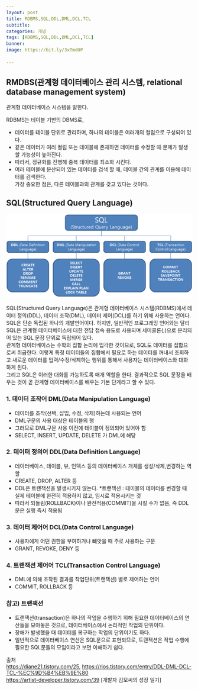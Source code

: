 ```yaml
---
layout: post
title: RDBMS,SQL,DDL,DML,DCL,TCL
subtitle: 
categories: 개념
tags: [RDBMS,SQL,DDL,DML,DCL,TCL]
banner:
image: https://bit.ly/3xTmdUP

---
```



## RMDBS(관계형 데이터베이스 관리 시스템, relational database management system)

관계형 데이터베이스 시스템을 말한다. 

RDBMS는 테이블 기반의 DBMS로,

* 데이터를 테이블 단위로 관리하며, 하나의 테이블은 여러개의 컬럼으로 구성되어 있다.
* 같은 데이터가 여러 컬럼 또는 테이블에 존재하면 데이터를 수정할 때 문제가 발생할 가능성이 높아진다.
* 따라서, 정규화를 진행해 중복 테이터를 최소화 시킨다.
* 여러 테이블에 분산되어 있는 데이터를 검색 할 때, 데이블 간의 관계를 이용해 데이터를 검색한다.   
가장 중요한 점은, 다른 테이블과의 관계를 갖고 있다는 것이다.

## SQL(Structured Query Language)

<img src="/assets/images/img/2022_04_27/sql.png">

SQL(Structured Query Language)은 관계형 데이터베이스 시스템(RDBMS)에서 데이터 정의(DDL), 데이터 조작(DML), 데이터 제어(DCL)를 하기 위해 사용하는 언어다.  
SQL은 단순 독립된 하나의 개발언어이다.
하지만, 일반적인 프로그래밍 언어와는 달리 SQL은 관계형 데이터베이스에 대한 전담 접속 용도로 사용되며 세미콜론(;)으로 분리되어 있는 SQL 문장 단위로 독립되어 있다.  
관계형 데이터베이스는 수학의 집합 논리에 입각한 것이므로, SQL도 데이터를 집합으로써 취급한다.
이렇게 특정 데이터들의 집합에서 필요로 하는 데이터를 꺼내서 조회하고 새로운 데이터를 입력/수정/삭제하는 행위를 통해서 사용자는 데이터베이스와 대화하게 된다.  
그리고 SQL은 이러한 대화를 가능하도록 매개 역할을 한다. 결과적으로 SQL 문장을 배우는 것이 곧 관계형 데이터베이스를 배우는 기본 단계라고 할 수 있다.

### 1. 데이터 조작어 DML(Data Manipulation Language)
* 데이터를 조작(선택, 삽입, 수정, 삭제)하는데 사용되는 언어
* DML구문의 사용 대상은 테이블의 행
* 그러므로 DML구문 사용 이전에 테이블이 정의되어 있어야 함
* SELECT, INSERT, UPDATE, DELETE 가 DML에 해당

### 2. 데이터 정의어 DDL(Data Definition Language)
* 데이터베이스, 테이블, 뷰, 인덱스 등의 데이터베이스 개체를 생성/삭제,변경하는 역할
* CREATE, DROP, ALTER 등
* DDL은 트랜잭션을 발생시키지 않는다.
    *트랜잭션 : 테이블의 데이터를 변경할 때 실제 테이블에 완전히 적용하지 않고, 임시로 적용시키는 것
* 따라서 되돌림(ROLLBACK)이나 완전적용(COMMIT)을 시킬 수가 없음, 즉 DDL문은 실행 즉시 적용됨

### 3. 데이터 제어어 DCL(Data Control Language)
* 사용자에게 어떤 권한을 부여하거나 뺴앗을 때 주로 사용하는 구문
* GRANT, REVOKE, DENY 등

### 4. 트랜잭션 제어어 TCL(Transaction Control Language)
* DML에 의해 조작된 결과를 작업단위(트랜잭션) 별로 제어하는 언어
* COMMIT, ROLLBACK 등

### 참고) 트랜잭션
* 트랜잭션(transaction)은 하나의 작업을 수행하기 위해 필요한 데이터베이스의 연산들을 모아놓은 것으로, 데이터베이스에서 논리적인 작업의 단위이다.
* 장애가 발생했을 때 데이터를 복구하는 작업의 단위이기도 하다.
* 일반적으로 데이터베이스 연산은 SQL문으로 표현되므로, 트랜잭션은 작업 수행에 필요한 SQL문들의 모임이라고 보면 이해하기 쉽다.




출처  
https://diane21.tistory.com/25,
      https://rios.tistory.com/entry/DDL-DML-DCL-TCL-%EC%9D%B4%EB%9E%80  
https://artist-developer.tistory.com/39 [개발자 김모씨의 성장 일기]